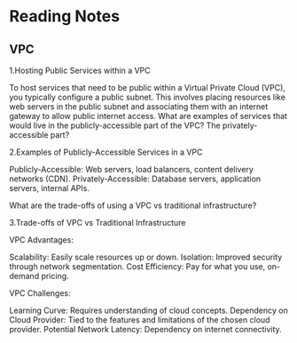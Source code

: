 # Reading Notes

## VPC

1.Hosting Public Services within a VPC

To host services that need to be public within a Virtual Private Cloud (VPC), you typically configure a public subnet. This involves placing resources like web servers in the public subnet and associating them with an internet gateway to allow public internet access.
What are examples of services that would live in the publicly-accessible part of the VPC? The privately-accessible part?


2.Examples of Publicly-Accessible Services in a VPC

Publicly-Accessible: Web servers, load balancers, content delivery networks (CDN).
Privately-Accessible: Database servers, application servers, internal APIs.

What are the trade-offs of using a VPC vs traditional infrastructure?

3.Trade-offs of VPC vs Traditional Infrastructure

VPC Advantages:

Scalability: Easily scale resources up or down.
Isolation: Improved security through network segmentation.
Cost Efficiency: Pay for what you use, on-demand pricing.

VPC Challenges:

Learning Curve: Requires understanding of cloud concepts.
Dependency on Cloud Provider: Tied to the features and limitations of the chosen cloud provider.
Potential Network Latency: Dependency on internet connectivity.
